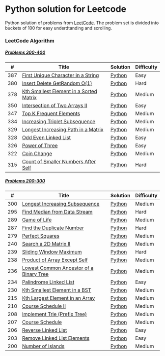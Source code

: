 # Python solution for Leetcode

Python solution of problems from [LeetCode](https://leetcode.com/). The problem set is divided into buckets of 100 for easy underdtanding and scrolling.

### LeetCode Algorithm

##### [Problems 300-400](./300-400q/)
| # | Title | Solution | Difficulty |
|---| ----- | -------- | ---------- |
|387|[First Unique Character in a String](https://leetcode.com/problems/first-unique-character-in-a-string/) | [Python](./300-400q/387.py)|Easy|
|380|[Insert Delete GetRandom O(1)](https://leetcode.com/problems/insert-delete-getrandom-o1/) | [Python](./300-400q/387.py)|Hard|
|378|[Kth Smallest Element in a Sorted Matrix](https://leetcode.com/problems/kth-smallest-element-in-a-sorted-matrix) | [Python](./300-400q/378.py)|Medium|
|350|[Intersection of Two Arrays II](https://leetcode.com/problems/intersection-of-two-arrays-ii/) | [Python](./300-400q/350.py)|Easy|
|347|[Top K Frequent Elements](https://leetcode.com/problems/top-k-frequent-elements/) | [Python](./300-400q/347.py)|Medium|
|334|[Increasing Triplet Subsequence](https://leetcode.com/problems/increasing-triplet-subsequence/) | [Python](./300-400q/334.py)|Medium|
|329|[Longest Increasing Path in a Matrix](https://leetcode.com/problems/longest-increasing-path-in-a-matrix/) | [Python](./300-400q/329.py)|Medium|
|328|[Odd Even Linked List](https://leetcode.com/problems/odd-even-linked-list/) | [Python](./300-400q/328.py)|Easy|
|326|[Power of Three](https://leetcode.com/problems/power-of-three/) | [Python](./300-400q/326.py)|Easy|
|322|[Coin Change](https://leetcode.com/problems/coin-change/) | [Python](./300-400q/322.py)|Medium|
|315|[Count of Smaller Numbers After Self](https://leetcode.com/problems/count-of-smaller-numbers-after-self/) | [Python](./300-400q/315.py)|Hard|


##### [Problems 200-300](./200-300q/)
| # | Title | Solution | Difficulty |
|---| ----- | -------- | ---------- |
|300|[Longest Increasing Subsequence](https://leetcode.com/problems/longest-increasing-subsequence/)  | [Python](./200-300/300.py)|Medium|
|295|[Find Median from Data Stream](https://leetcode.com/problems/find-median-from-data-stream/) | [Python](./200-300/295.py)|Hard|
|289|[Game of Life](https://leetcode.com/problems/game-of-life) | [Python](/200-300/289.py)|Medium|
|287|[Find the Duplicate Number](https://leetcode.com/problems/find-the-duplicate-number/)  | [Python](./200-300/287.py)|Hard|
|279|[Perfect Squares](https://leetcode.com/problems/perfect-squares/) | [Python](./200-300/279.py)|Medium|
|240|[Search a 2D Matrix II](https://leetcode.com/problems/search-a-2d-matrix-ii/)|[Python](./200-300/240.py)|Medium|
|239|[Sliding Window Maximum](https://leetcode.com/problems/sliding-window-maximum/)| [Python](./200-300/239.py)|Hard|
|238|[Product of Array Except Self](https://leetcode.com/problems/product-of-array-except-self/)| [Python](./200-300/238.py)|Medium|
|236|[Lowest Common Ancestor of a Binary Tree](https://leetcode.com/problems/lowest-common-ancestor-of-a-binary-tree/)| [Python](./200-300/236.py)|Medium|
|234|[Palindrome Linked List](https://leetcode.com/problems/palindrome-linked-list/)| [Python](./200-300/234.py)|Easy|
|230|[Kth Smallest Element in a BST](https://leetcode.com/problems/kth-smallest-element-in-a-bst/)| [Python](./200-300/230.py)|Medium|
|215|[Kth Largest Element in an Array](https://leetcode.com/problems/kth-largest-element-in-an-array/)| [Python](./200-300/215.py)|Medium|
|210|[Course Schedule II](https://leetcode.com/problems/course-schedule-ii/)| [Python](./200-300/210.py)|Medium|
|208|[Implement Trie (Prefix Tree)](https://leetcode.com/problems/implement-trie-prefix-tree/)| [Python](./200-300/208.py)|Medium|
|207|[Course Schedule](https://leetcode.com/problems/course-schedule/)| [Python](./200-300/207.py)|Medium|
|206|[Reverse Linked List](https://leetcode.com/problems/reverse-linked-list/)| [Python](./200-300/206.py)|Easy|
|203|[Remove Linked List Elements](https://leetcode.com/problems/remove-linked-list-elements/)| [Python](./200-300/203.py)|Easy|
|200|[Number of Islands](https://leetcode.com/problems/number-of-islands/)| [Python](./200-300/200.py)|Medium|
